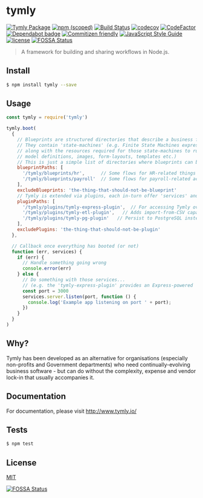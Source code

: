 # tymly
[![Tymly Package](https://img.shields.io/badge/tymly-package-blue.svg)](https://tymly.io/)
[![npm (scoped)](https://img.shields.io/npm/v/@wmfs/tymly.svg)](https://www.npmjs.com/package/@wmfs/tymly)
[![Build Status](https://travis-ci.org/wmfs/tymly-core.svg?branch=master)](https://travis-ci.org/wmfs/tymly-core)
[![codecov](https://codecov.io/gh/wmfs/tymly-core/branch/master/graph/badge.svg)](https://codecov.io/gh/wmfs/tymly-core)
[![CodeFactor](https://www.codefactor.io/repository/github/wmfs/tymly-core/badge)](https://www.codefactor.io/repository/github/wmfs/tymly-core)
[![Dependabot badge](https://img.shields.io/badge/Dependabot-active-brightgreen.svg)](https://dependabot.com/)
[![Commitizen friendly](https://img.shields.io/badge/commitizen-friendly-brightgreen.svg)](http://commitizen.github.io/cz-cli/)
[![JavaScript Style Guide](https://img.shields.io/badge/code_style-standard-brightgreen.svg)](https://standardjs.com)
[![license](https://img.shields.io/github/license/mashape/apistatus.svg)](https://github.com/wmfs/tymly/blob/master/packages/pg-concat/LICENSE)
[![FOSSA Status](https://app.fossa.io/api/projects/git%2Bgithub.com%2Fwmfs%2Ftymly-core.svg?type=shield)](https://app.fossa.io/projects/git%2Bgithub.com%2Fwmfs%2Ftymly-core?ref=badge_shield)


> A framework for building and sharing workflows in Node.js.

## <a name="install"></a>Install
```bash
$ npm install tymly --save
```

## <a name="usage"></a>Usage
```javascript
const tymly = require('tymly')

tymly.boot(
  {
    // Blueprints are structured directories that describe a business function.
    // They contain 'state-machines' (e.g. Finite State Machines expressed in JSON as per Amazon State Machine specification: http://docs.aws.amazon.com/step-functions/latest/dg/amazon-states-language-state-machine-structure.html)
    // along with the resources required for those state-machines to run (e.g. data
    // model definitions, images, form-layouts, templates etc.)
    // This is just a simple list of directories where blueprints can be found...
    blueprintPaths: [
      '/tymly/blueprints/hr',      // Some flows for HR-related things
      '/tymly/blueprints/payroll'  // Some flows for payroll-related activities
    ],
    excludeBlueprints: 'the-thing-that-should-not-be-blueprint'
    // Tymly is extended via plugins, each in-turn offer 'services' and other components...
    pluginPaths: [
      '/tymly/plugins/tymly-express-plugin',  // For accessing Tymly over HTTP/REST etc.
      '/tymly/plugins/tymly-etl-plugin',   // Adds import-from-CSV capabilities
      '/tymly/plugins/tymly-pg-plugin'   // Persist to PostgreSQL instead of the default in-memory solution
    ],
    excludePlugins: 'the-thing-that-should-not-be-plugin'
  },

  // Callback once everything has booted (or not)
  function (err, services) {
    if (err) {
      // Handle something going wrong
      console.error(err)
    } else {
      // Do something with those services...
      // (e.g. the 'tymly-express-plugin' provides an Express-powered 'server' service)
      const port = 3000
      services.server.listen(port, function () {
        console.log('Example app listening on port ' + port);
      })
    }
  }
)
```

## <a name="why"></a>Why?

Tymly has been developed as an alternative for organisations (especially non-profits and Government departments) who need continually-evolving business software - but can do without the complexity, expense and vendor lock-in that usually accompanies it.

## <a name="documentation"></a>Documentation

For documentation, please visit http://www.tymly.io/

## <a name="tests"></a>Tests
```bash
$ npm test
```

## <a name="license"></a>License
[MIT](https://github.com/wmfs/tymly/blob/master/LICENSE)


[![FOSSA Status](https://app.fossa.io/api/projects/git%2Bgithub.com%2Fwmfs%2Ftymly-core.svg?type=large)](https://app.fossa.io/projects/git%2Bgithub.com%2Fwmfs%2Ftymly-core?ref=badge_large)
